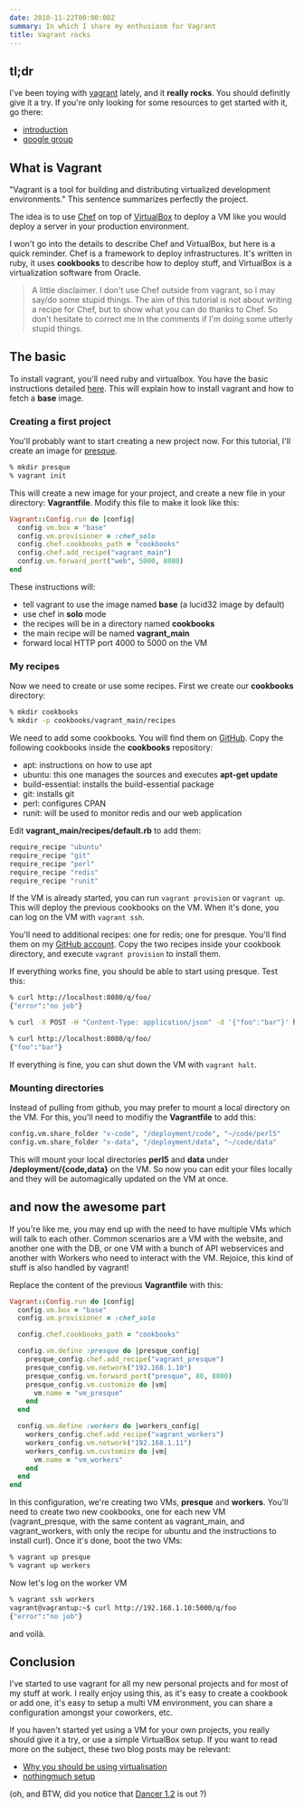 ```yaml
---
date: 2010-11-22T00:00:00Z
summary: In which I share my enthusiasm for Vagrant
title: Vagrant rocks
---
```


## tl;dr

I've been toying with [vagrant](http://vagrantup.com/) lately, and it **really rocks**. You should definitly give it a try. If you're only looking for some resources to get started with it, go there:

 * [introduction](http://docs.vagrantup.com/v2/why-vagrant/)
 * [google group](http://groups.google.com/group/vagrant-up)

## What is Vagrant

"Vagrant is a tool for building and distributing virtualized development environments." This sentence summarizes perfectly the project.

The idea is to use [Chef](http://www.opscode.com/chef) on top of [VirtualBox](http://www.virtualbox.org/) to deploy a VM like you would deploy a server in your production environment.

I won't go into the details to describe Chef and VirtualBox, but here is a quick reminder. Chef is a framework to deploy infrastructures. It's written in ruby, it uses **cookbooks** to describe how to deploy stuff, and VirtualBox is a virtualization software from Oracle.

> A little disclaimer. I don't use Chef outside from vagrant, so I may say/do some stupid things. The aim of this tutorial is not about writing a recipe for Chef, but to show what you can do thanks to Chef. So don't hesitate to correct me in the comments if I'm doing some utterly stupid things.

## The basic

To install vagrant, you'll need ruby and virtualbox. You have the basic instructions detailed [here](http://docs.vagrantup.com/v2/getting-started/). This will explain how to install vagrant and how to fetch a **base** image.

### Creating a first project

You'll probably want to start creating a new project now. For this tutorial, I'll create an image for [presque](https://github.com/franckcuny/presque).

```sh
% mkdir presque
% vagrant init
```

This will create a new image for your project, and create a new file in your directory: **Vagrantfile**. Modify this file to make it look like this:

```ruby
Vagrant::Config.run do |config|
  config.vm.box = "base"
  config.vm.provisioner = :chef_solo
  config.chef.cookbooks_path = "cookbooks"
  config.chef.add_recipe("vagrant_main")
  config.vm.forward_port("web", 5000, 8080)
end
```

These instructions will:

 * tell vagrant to use the image named **base** (a lucid32 image by default)
 * use chef in **solo** mode
 * the recipes will be in a directory named **cookbooks**
 * the main recipe will be named **vagrant_main**
 * forward local HTTP port 4000 to 5000 on the VM

### My recipes

Now we need to create or use some recipes. First we create our **cookbooks** directory:

```sh
% mkdir cookbooks
% mkdir -p cookbooks/vagrant_main/recipes
```

We need to add some cookbooks. You will find them on [GitHub](https://github.com/opscode/cookbooks). Copy the following cookbooks inside the **cookbooks** repository:

 * apt: instructions on how to use apt
 * ubuntu: this one manages the sources and executes **apt-get update**
 * build-essential: installs the build-essential package
 * git: installs git
 * perl: configures CPAN
 * runit: will be used to monitor redis and our web application

Edit **vagrant_main/recipes/default.rb** to add them:

```ruby
require_recipe "ubuntu"
require_recipe "git"
require_recipe "perl"
require_recipe "redis"
require_recipe "runit"
```

If the VM is already started, you can run `vagrant provision` or `vagrant up`. This will deploy the previous cookbooks on the VM. When it's done, you can log on the VM with `vagrant ssh`.

You'll need to additional recipes: one for redis; one for presque. You'll find them on my [GitHub account](http://git.lumberjaph.net/chef-cookbooks.git/). Copy the two recipes inside your cookbook directory, and execute `vagrant provision` to install them.

If everything works fine, you should be able to start using presque. Test this:

```sh
% curl http://localhost:8080/q/foo/
{"error":"no job"}

% curl -X POST -H "Content-Type: application/json" -d '{"foo":"bar"}' http://localhost:8080/q/foo/

% curl http://localhost:8080/q/foo/
{"foo":"bar"}
```

If everything is fine, you can shut down the VM with `vagrant halt`.

### Mounting directories

Instead of pulling from github, you may prefer to mount a local directory on the VM. For this, you'll need to modifiy the **Vagrantfile** to add this:

```sh
config.vm.share_folder "v-code", "/deployment/code", "~/code/perl5"
config.vm.share_folder "v-data", "/deployment/data", "~/code/data"
```

This will mount your local directories **perl5** and **data** under **/deployment/{code,data}** on the VM. So now you can edit your files locally and they will be automagically updated on the VM at once.

## and now the awesome part

If you're like me, you may end up with the need to have multiple VMs which will talk to each other. Common scenarios are a VM with the website, and another one with the DB, or one VM with a bunch of API webservices and another with Workers who need to interact with the VM. Rejoice, this kind of stuff is also handled by vagrant!

Replace the content of the previous **Vagrantfile** with this:

```ruby
Vagrant::Config.run do |config|
  config.vm.box = "base"
  config.vm.provisioner = :chef_solo

  config.chef.cookbooks_path = "cookbooks"

  config.vm.define :presque do |presque_config|
    presque_config.chef.add_recipe("vagrant_presque")
    presque_config.vm.network("192.168.1.10")
    presque_config.vm.forward_port("presque", 80, 8080)
    presque_config.vm.customize do |vm|
      vm.name = "vm_presque"
    end
  end

  config.vm.define :workers do |workers_config|
    workers_config.chef.add_recipe("vagrant_workers")
    workers_config.vm.network("192.168.1.11")
    workers_config.vm.customize do |vm|
      vm.name = "vm_workers"
    end
  end
end
```

In this configuration, we're creating two VMs, **presque** and **workers**. You'll need to create two new cookbooks, one for each new VM (vagrant_presque, with the same content as vagrant_main, and vagrant_workers, with only the recipe for ubuntu and the instructions to install curl). Once it's done, boot the two VMs:

```sh
% vagrant up presque
% vagrant up workers
```

Now let's log on the worker VM

```sh
% vagrant ssh workers
vagrant@vagrantup:~$ curl http://192.168.1.10:5000/q/foo
{"error":"no job"}
```

and voilà.

## Conclusion

I've started to use vagrant for all my new personal projects and for most of my stuff at work. I really enjoy using this, as it's easy to create a cookbook or add one, it's easy to setup a multi VM environment, you can share a configuration amongst your coworkers, etc.

If you haven't started yet using a VM for your own projects, you really should give it a try, or use a simple VirtualBox setup. If you want to read more on the subject, these two blog posts may be relevant:

 * [Why you should be using virtualisation](http://morethanseven.net/2010/11/04/Why-you-should-be-using-virtualisation.html)
 * [nothingmuch setup](http://blog.woobling.org/2010/10/headless-virtualbox.html)

(oh, and BTW, did you notice that [Dancer 1.2](http://search.cpan.org/perldoc?Dancer) is out ?)
